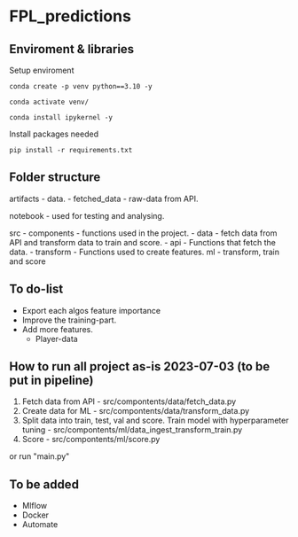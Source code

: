 # FPL_predictions

## Enviroment & libraries

Setup enviroment

```
conda create -p venv python==3.10 -y

conda activate venv/

conda install ipykernel -y

```

Install packages needed

```
pip install -r requirements.txt
```

## Folder structure

artifacts - data.
    - fetched_data - raw-data from API.

notebook - used for testing and analysing.

src 
    - components - functions used in the project.
        - data - fetch data from API and transform data to train and score.
            - api - Functions that fetch the data.
            - transform - Functions used to create features.
        ml - transform, train and score


## To do-list

- Export each algos feature importance
- Improve the training-part.
- Add more features.
    - Player-data

## How to run all project as-is 2023-07-03 (to be put in pipeline)

1. Fetch data from API - src/compontents/data/fetch_data.py
2. Create data for ML - src/compontents/data/transform_data.py
3. Split data into train, test, val and score. Train model with hyperparameter tuning - src/compontents/ml/data_ingest_transform_train.py
4. Score - src/compontents/ml/score.py

or run "main.py"

## To be added

- Mlflow
- Docker
- Automate
